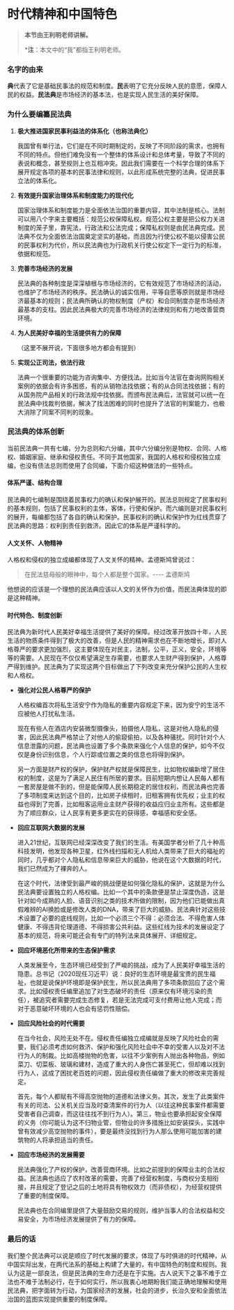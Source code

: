 # 时代精神和中国特色

> **本节由王利明老师讲解。**
>
> ***注**：本文中的“我”都指王利明老师。

### 名字的由来

**典**代表了它是基础民事法的规范和制度。**民**表明了它充分反映人民的意愿，保障人民的权益。**民法典**是市场经济的基本法，也是实现人民生活的美好保障。

### 为什么要编纂民法典

1. **极大推进国家民事利益法的体系化（也称法典化）**

   我国曾有单行法，它们是在不同时期制定的，反映了不同阶段的需求，也拥有不同的特点。但他们难免没有一个整体的体系设计和总体考量，导致了不同的表说和概念，甚至规则上也互相冲突。因此我们需要在一个科学合理的体系下展开规定各项的基本的民事法律和规则，以此形成系统完整的法典，促进民事立法的体系化。

2. **有效提升国家治理体系和制度能力的现代化**

   国家治理体系和制度能力是全面依法治国的重要内容，其中法制是核心。法制可以用八个字来主要概括：规范公权保障私权。规范公权主要是把公权力关进制度的笼子里，靠宪法，行政法和公法完成；保障私权则是由民法典完成。民法典不仅为全面依法治国奠定坚实的基础，而且因为行使公权不能以侵害公民的民事权利为代价，所以民法典也为行政机关行使公权定下一定行为的标准，依据和规范。

3. **完善市场经济的发展**

   民法典的各种制度是深深植根与市场经济的，它有效规范了市场经济的活动，也维护了市场经济的秩序。民法确认的诚实信用，平等自愿等原则就是市场经济最基本的规则；民法典所确认的物权制度（产权）和合同制度亦是市场经济最基本的支柱。因此民法典极大的完善市场经济的法律规则和有力地改善营商环境。

4. **为人民美好幸福的生活提供有力的保障**

   （这里不展开说，下面很多地方都会有提到）

5. **实现公正司法，依法行政**

   法典一个很重要的功能为咨询集中、方便找法。比如当今法官在查询网购相关案例的依据会有许多困惑，有的从销物法找依据；有的从合同法找依据；有的从国务院产品相关的行政法规中找依据。而颁布民法典后，法官就可以统一在民法典中找裁判依据，解决了找法困难的同时也提升了法官的判案能力，也极大消除了同案不同判的现象。

### 民法典的体系创新

当前民法典一共有七编，分为总则和六分编，其中六分编分别是物权、合同、人格权、婚姻家庭、继承和侵权责任。不同于其他国家，我国的人格权和侵权独立成编，也没有债法总则而使用了合同编，下面介绍这种做法的一些特点。

#### 体系严谨、结构合理
民法典的七编制是围绕着民事权力的确认和保护展开的。民法总则规定了民事权利的基本规则，包括了民事权利的主体，客体，行使和保护。而六编则是对民事权利的展开，每编都包括了各自的确认和保护。民事权利的确认和保护作为红线贯穿了民法典的思路：权利到责任到救济。因此它的体系是严谨科学的。

#### 人文关怀、人物精神

人格权和侵权的独立成编都体现了人文关怀的精神。孟德斯鸠曾说过：

> 在民法慈母般的眼神中，每个人都是整个国家。---- 孟德斯鸠 

他想说的应该是一个理想的民法典应该以人文的关怀作为价值，而民法典体现的即是这种精神。

#### 时代特色、制度创新

民法典为新时代人民美好幸福生活提供了美好的保障。经过改革开放四十年，人民生活的物质条件得到了极大的改善，但是人民的精神需求也在不断地增长，即对人格尊严的要求更加强烈，这主要体现在对民主，法制，公平，正义，安全，环境等等的需要。人民现在不仅仅希望满足生存需要，也要求人生财产得到保护，人格尊严得到维护。民法典为了实现这两个目标做出了下列改变来充分保护公民的人生权和人格权。

- **强化对公民人格尊严的保护**

  人格权编首次将私生活安宁作为隐私的重要内容规定下来，因为安宁的生活不应被他人打扰私生活。

  现在有些人在酒店内安装微型摄像头，拍摄他人隐私，这是对他人隐私的侵害，因此民法典严格禁止了对他人的偷窥偷拍，以及各种骚扰。同时针对个人信息泄露的问题，民法典也设置了多个条款来强化个人信息的保护，如今不仅仅是身份识别信息，个人行踪或位置之类的信息也将得到保护。

  另一方面是财产权的保护，保护财产权就是保障民生，比如物权编新增了居住权的制度，这是为了满足人民住有所居的要求。目前短期内想让人民每人都有一套房屋是做不到的，但是能保障人民长期稳定的居住权利，而民法典也完善了多项制度来达到这个目的，比如房子续租时，旧租客拥有优先权；业主的权益也得到了完善，比如租客运用业主财产获得的收益应归业主所有。这些都是为了顺应群众，让人民享有更多更实在的获得感，幸福感和安全感。

  

- **回应互联网大数据的发展**

  进入21世纪，互联网已经深深改变了我们的生活。有美国学者分析了几十种高科技发明，他发现各种卫星，红外线扫描和无人机给人类带来了巨大的福祉的同时，几乎都对个人隐私和信息带来巨大的威胁，他说在这个大数据的时代，我们已然成为了裸奔的人。

  在这个时代，法律受到最严峻的挑战便是如何强化隐私的保护，这就是为什么民法典要设置独立的人格权编。比如一个其中的条款便是禁止深度伪造，这是针对如今成熟的人脸、语音识别之类的技术所做的限制，因为他们已能做出真假难辨的AI换脸或是修改人类的DNA，带来了巨大的威胁。民法典针对这些技术设置了必要的底线规则，比如一个必须三个不得：必须合法、不得危害人体健康、不得违背伦理道德、不得损害公共利益。这些红线为技术的发展设定了基本的规范，将来可能还会有专门的特列法来具体展开、详细规定。

  

- **回应坏境恶化所带来的生态保护需求**

  人类发展至今，生态环境已经受到了严峻的挑战，成为了人民美好幸福生活的隐患。总书记（2020现任习近平）说：良好的生态环境是最宝贵的民生福祉，也就是说保护环境即是保护民生，所以民法典用了多项条款回应了这个需求。比如侵权责任编里追加了对生态破坏的责任（原来仅有环境污染的责任），被追究者需要完成生态修复，若是无法完成可支付费用让他人完成；而对于恶意破坏环境的人也会有惩罚性赔偿。

  

- **回应风险社会的时代需要**

  在当今社会，风险无处不在。侵权责任编独立成编就是反映了风险社会的需要，我们必须考虑如何救济、保护和强化风险社会中不幸的受害人以及对不法行为人的制裁。比如高楼抛物的危害，以往不少案例有人抛出各种物品，例如菜刀、切菜板、玻璃和建材，造成了重大的人身伤亡甚至死亡，但却难以找到行为人，这成了困扰老百姓的问题，因此侵权责任编做了重大的修改来完善规定。

  首先，每个人都赋有不得高空抛物的道德和法律义务。其次，发生了此类案件有关的司法、公关机关应当及时查清案件的行为人（以往这种民事案件都需要受害者自己调查，而这往往找不到行为人）。第三，物业也要承担起安全保障的义务（你可能认为这不归物业管，但物业的许多措施比如安装探头，实践中曾有效减少高空抛物的事件），要是最终没找到行为人那么使用可能加害的建筑物的人将承担适当的责任。

  

- **回应市场经济的发展需要**

  民法典强化了产权的保护，改善营商环境。比如之前提到的保障业主的合法权益。民法典也适应了农村改革的需要，完善了经营权制度，与商权分支相衔接，并且规定了登记之后的土地将具有物权效力（而非债权），为经营权提供了重要的制度保障。

  民法典也在合同编里提供了大量鼓励交易的规则，维护当事人的合法权益和交易安全，为市场经济发展提供了有力的保障。

### 最后的话

我们整个民法典可以说是顺应了时代发展的要求，体现了与时俱进的时代精神，从中国实际出发，在两代法系的基础上构建了大量的，有中国特色的制度和规则。我认为这是一部良法，但是民法典的生命力还是在于实施。古人说天下之事不难于立法也不难于法制必行，在于如何实行，所以我衷心地期盼我们能正确地理解和使用民法典，把字面转为行动，为国家经济的发展，社会的进步，长治久安和全面依法治国的蓝图实现提供重要的制度保障。
